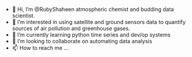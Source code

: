 - 👋 Hi, I’m @RubyShaheen atmospheric chemist and budding data scientist.
- 👀 I’m interested in using satellite and ground sensors data to quantify sources of air pollution and greenhouse gases.
- 🌱 I’m currently learning python time series and dev/op systems
- 💞️ I’m looking to collaborate on automating data analysis
- 📫 How to reach me ...

<!---
RubyShaheen/RubyShaheen is a ✨ special ✨ repository because its `README.md` (this file) appears on your GitHub profile.
You can click the Preview link to take a look at your changes.
--->
